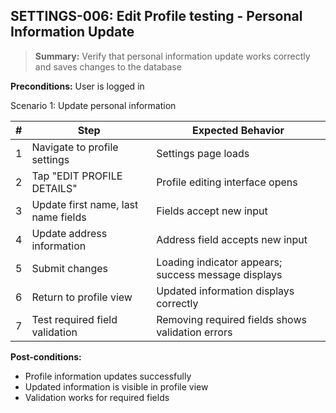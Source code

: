 ## **SETTINGS-006:** Edit Profile testing - Personal Information Update  

> **Summary:** Verify that personal information update works correctly and saves changes to the database  <br>

**Preconditions:** User is logged in  

Scenario 1: Update personal information

 | \# | Step | Expected Behavior | 
 |----|------|-------------------| 
 | 1 | Navigate to profile settings | Settings page loads |
 | 2 | Tap "EDIT PROFILE DETAILS" | Profile editing interface opens |
 | 3 | Update first name, last name fields | Fields accept new input |
 | 4 | Update address information | Address field accepts new input |
 | 5 | Submit changes | Loading indicator appears; success message displays |
 | 6 | Return to profile view | Updated information displays correctly |
 | 7 | Test required field validation | Removing required fields shows validation errors |

**Post-conditions:**  
 - Profile information updates successfully
 - Updated information is visible in profile view
 - Validation works for required fields